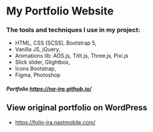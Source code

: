 # My Portfolio Website

### The tools and techniques I use in my project:

- HTML, CSS (SCSS), Bootstrap 5,
- Vanilla JS, jQuery,
- Animations lib: AOS.js, Titlt.js, Three.js, Pixi.js
- Slick slider, Glightbox,
- Icons Bootstrap,
- Figma, Photoshop

##### Portfolio https://na-ira.github.io/

## View original portfolio on WordPress
- https://folio-ira.nastmobile.com/
